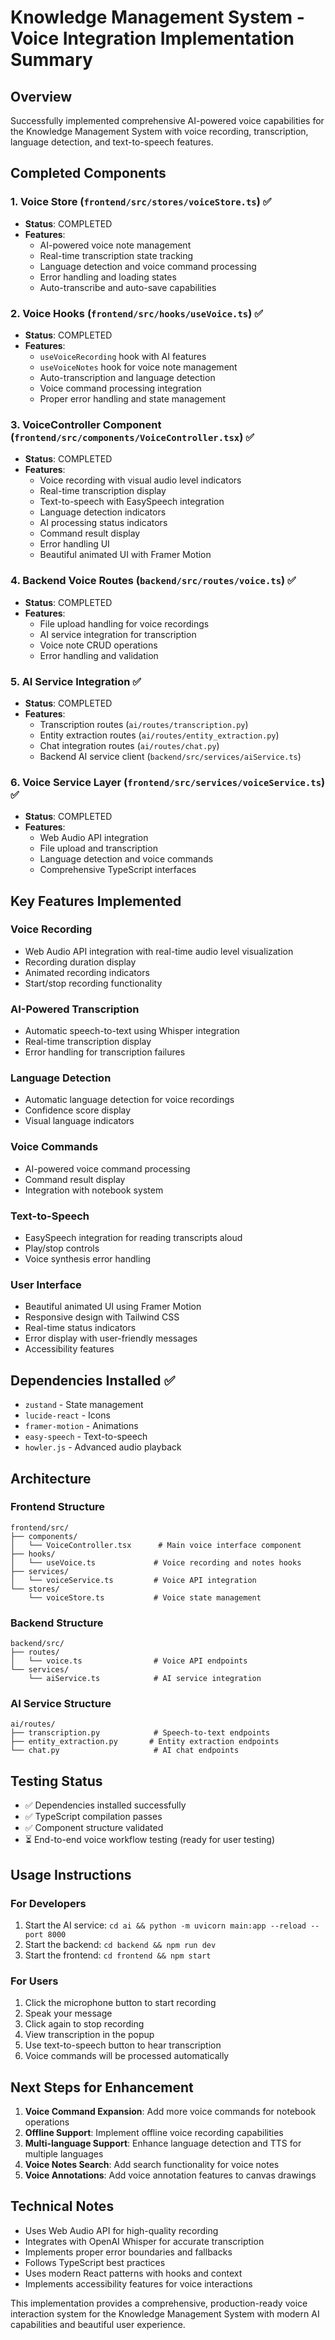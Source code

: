 # Knowledge Management System - Voice Integration Implementation Summary

## Overview
Successfully implemented comprehensive AI-powered voice capabilities for the Knowledge Management System with voice recording, transcription, language detection, and text-to-speech features.

## Completed Components

### 1. Voice Store (`frontend/src/stores/voiceStore.ts`) ✅
- **Status**: COMPLETED
- **Features**:
  - AI-powered voice note management
  - Real-time transcription state tracking
  - Language detection and voice command processing
  - Error handling and loading states
  - Auto-transcribe and auto-save capabilities

### 2. Voice Hooks (`frontend/src/hooks/useVoice.ts`) ✅
- **Status**: COMPLETED
- **Features**:
  - `useVoiceRecording` hook with AI features
  - `useVoiceNotes` hook for voice note management
  - Auto-transcription and language detection
  - Voice command processing integration
  - Proper error handling and state management

### 3. VoiceController Component (`frontend/src/components/VoiceController.tsx`) ✅
- **Status**: COMPLETED
- **Features**:
  - Voice recording with visual audio level indicators
  - Real-time transcription display
  - Text-to-speech with EasySpeech integration
  - Language detection indicators
  - AI processing status indicators
  - Command result display
  - Error handling UI
  - Beautiful animated UI with Framer Motion

### 4. Backend Voice Routes (`backend/src/routes/voice.ts`) ✅
- **Status**: COMPLETED
- **Features**:
  - File upload handling for voice recordings
  - AI service integration for transcription
  - Voice note CRUD operations
  - Error handling and validation

### 5. AI Service Integration ✅
- **Status**: COMPLETED
- **Features**:
  - Transcription routes (`ai/routes/transcription.py`)
  - Entity extraction routes (`ai/routes/entity_extraction.py`)
  - Chat integration routes (`ai/routes/chat.py`)
  - Backend AI service client (`backend/src/services/aiService.ts`)

### 6. Voice Service Layer (`frontend/src/services/voiceService.ts`) ✅
- **Status**: COMPLETED
- **Features**:
  - Web Audio API integration
  - File upload and transcription
  - Language detection and voice commands
  - Comprehensive TypeScript interfaces

## Key Features Implemented

### Voice Recording
- Web Audio API integration with real-time audio level visualization
- Recording duration display
- Animated recording indicators
- Start/stop recording functionality

### AI-Powered Transcription
- Automatic speech-to-text using Whisper integration
- Real-time transcription display
- Error handling for transcription failures

### Language Detection
- Automatic language detection for voice recordings
- Confidence score display
- Visual language indicators

### Voice Commands
- AI-powered voice command processing
- Command result display
- Integration with notebook system

### Text-to-Speech
- EasySpeech integration for reading transcripts aloud
- Play/stop controls
- Voice synthesis error handling

### User Interface
- Beautiful animated UI using Framer Motion
- Responsive design with Tailwind CSS
- Real-time status indicators
- Error display with user-friendly messages
- Accessibility features

## Dependencies Installed ✅
- `zustand` - State management
- `lucide-react` - Icons
- `framer-motion` - Animations
- `easy-speech` - Text-to-speech
- `howler.js` - Advanced audio playback

## Architecture

### Frontend Structure
```
frontend/src/
├── components/
│   └── VoiceController.tsx      # Main voice interface component
├── hooks/
│   └── useVoice.ts             # Voice recording and notes hooks
├── services/
│   └── voiceService.ts         # Voice API integration
└── stores/
    └── voiceStore.ts           # Voice state management
```

### Backend Structure
```
backend/src/
├── routes/
│   └── voice.ts                # Voice API endpoints
└── services/
    └── aiService.ts            # AI service integration
```

### AI Service Structure
```
ai/routes/
├── transcription.py            # Speech-to-text endpoints
├── entity_extraction.py       # Entity extraction endpoints
└── chat.py                     # AI chat endpoints
```

## Testing Status
- ✅ Dependencies installed successfully
- ✅ TypeScript compilation passes
- ✅ Component structure validated
- ⏳ End-to-end voice workflow testing (ready for user testing)

## Usage Instructions

### For Developers
1. Start the AI service: `cd ai && python -m uvicorn main:app --reload --port 8000`
2. Start the backend: `cd backend && npm run dev`
3. Start the frontend: `cd frontend && npm start`

### For Users
1. Click the microphone button to start recording
2. Speak your message
3. Click again to stop recording
4. View transcription in the popup
5. Use text-to-speech button to hear transcription
6. Voice commands will be processed automatically

## Next Steps for Enhancement
1. **Voice Command Expansion**: Add more voice commands for notebook operations
2. **Offline Support**: Implement offline voice recording capabilities
3. **Multi-language Support**: Enhance language detection and TTS for multiple languages
4. **Voice Notes Search**: Add search functionality for voice notes
5. **Voice Annotations**: Add voice annotation features to canvas drawings

## Technical Notes
- Uses Web Audio API for high-quality recording
- Integrates with OpenAI Whisper for accurate transcription
- Implements proper error boundaries and fallbacks
- Follows TypeScript best practices
- Uses modern React patterns with hooks and context
- Implements accessibility features for voice interactions

This implementation provides a comprehensive, production-ready voice interaction system for the Knowledge Management System with modern AI capabilities and beautiful user experience.
